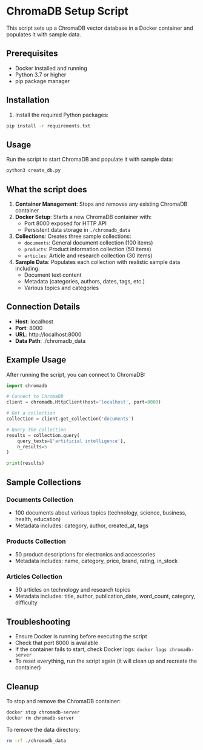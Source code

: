 # ChromaDB Setup Script

This script sets up a ChromaDB vector database in a Docker container and populates it with sample data.

## Prerequisites

- Docker installed and running
- Python 3.7 or higher
- pip package manager

## Installation

1. Install the required Python packages:
```bash
pip install -r requirements.txt
```

## Usage

Run the script to start ChromaDB and populate it with sample data:

```bash
python3 create_db.py
```

## What the script does

1. **Container Management**: Stops and removes any existing ChromaDB container
2. **Docker Setup**: Starts a new ChromaDB container with:
   - Port 8000 exposed for HTTP API
   - Persistent data storage in `./chromadb_data`
3. **Collections**: Creates three sample collections:
   - `documents`: General document collection (100 items)
   - `products`: Product information collection (50 items)
   - `articles`: Article and research collection (30 items)
4. **Sample Data**: Populates each collection with realistic sample data including:
   - Document text content
   - Metadata (categories, authors, dates, tags, etc.)
   - Various topics and categories

## Connection Details

- **Host**: localhost
- **Port**: 8000
- **URL**: http://localhost:8000
- **Data Path**: ./chromadb_data

## Example Usage

After running the script, you can connect to ChromaDB:

```python
import chromadb

# Connect to ChromaDB
client = chromadb.HttpClient(host='localhost', port=8000)

# Get a collection
collection = client.get_collection('documents')

# Query the collection
results = collection.query(
    query_texts=['artificial intelligence'],
    n_results=5
)

print(results)
```

## Sample Collections

### Documents Collection
- 100 documents about various topics (technology, science, business, health, education)
- Metadata includes: category, author, created_at, tags

### Products Collection
- 50 product descriptions for electronics and accessories
- Metadata includes: name, category, price, brand, rating, in_stock

### Articles Collection
- 30 articles on technology and research topics
- Metadata includes: title, author, publication_date, word_count, category, difficulty

## Troubleshooting

- Ensure Docker is running before executing the script
- Check that port 8000 is available
- If the container fails to start, check Docker logs: `docker logs chromadb-server`
- To reset everything, run the script again (it will clean up and recreate the container)

## Cleanup

To stop and remove the ChromaDB container:

```bash
docker stop chromadb-server
docker rm chromadb-server
```

To remove the data directory:

```bash
rm -rf ./chromadb_data
``` 